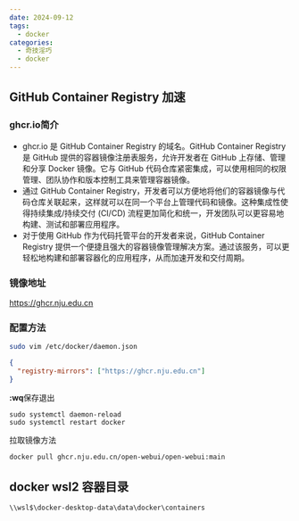 ```yaml
---
date: 2024-09-12
tags:
  - docker
categories:
  - 奇技淫巧
  - docker
---
```


## GitHub Container Registry 加速

### ghcr.io简介
+ ghcr.io 是 GitHub Container Registry 的域名。GitHub Container Registry 是 GitHub 提供的容器镜像注册表服务，允许开发者在 GitHub 上存储、管理和分享 Docker 镜像。它与 GitHub 代码仓库紧密集成，可以使用相同的权限管理、团队协作和版本控制工具来管理容器镜像。
+ 通过 GitHub Container Registry，开发者可以方便地将他们的容器镜像与代码仓库关联起来，这样就可以在同一个平台上管理代码和镜像。这种集成性使得持续集成/持续交付 (CI/CD) 流程更加简化和统一，开发团队可以更容易地构建、测试和部署应用程序。
+ 对于使用 GitHub 作为代码托管平台的开发者来说，GitHub Container Registry 提供一个便捷且强大的容器镜像管理解决方案。通过该服务，可以更轻松地构建和部署容器化的应用程序，从而加速开发和交付周期。
### 镜像地址
https://ghcr.nju.edu.cn
### 配置方法
```sh
sudo vim /etc/docker/daemon.json
```
```json
{
  "registry-mirrors": ["https://ghcr.nju.edu.cn"]
}
```
**:wq**保存退出
```
sudo systemctl daemon-reload
sudo systemctl restart docker
```
拉取镜像方法
```sh
docker pull ghcr.nju.edu.cn/open-webui/open-webui:main
```

## docker wsl2 容器目录

```
\\wsl$\docker-desktop-data\data\docker\containers
```
